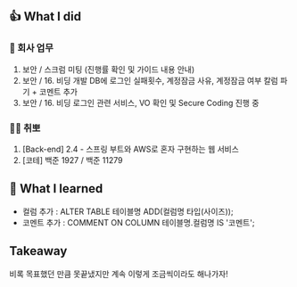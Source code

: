## 👍 What I did
### 💸 회사 업무
1. 보안 / 스크럼 미팅 (진행률 확인 및 가이드 내용 안내)
2. 보안 / 16. 비딩 개발 DB에 로그인 실패횟수, 계정잠금 사유, 계정잠금 여부 칼럼 파기 + 코멘트 추가
3. 보안 / 16. 비딩 로그인 관련 서비스, VO 확인 및 Secure Coding 진행 중 

### 👩‍💻 취뽀
1. [Back-end] 2.4 - 스프링 부트와 AWS로 혼자 구현하는 웹 서비스
2. [코테] 백준 1927 / 백준 11279
   
## 👊 What I learned
- 컬럼 추가 : ALTER TABLE 테이블명 ADD(컬럼명 타입(사이즈));
- 코멘트 추가 : COMMENT ON COLUMN 테이블명.컬럼명 IS '코멘트';

## Takeaway
비록 목표했던 만큼 못끝냈지만 계속 이렇게 조금씩이라도 해나가자!